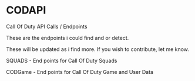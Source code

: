 # CODAPI
Call Of Duty API Calls / Endpoints

These are the endpoints i could find and or detect.

These will be updated as i find more.
If you wish to contribute, let me know.


SQUADS - 
 End points for Call Of Duty Squads

CODGame -
 End points for Call Of Duty Game and User Data

